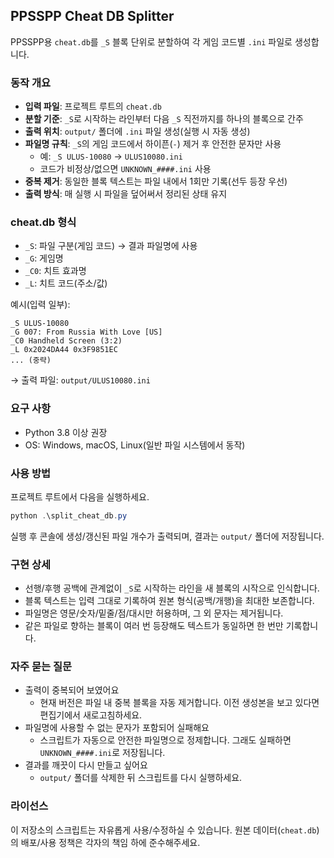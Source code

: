 ## PPSSPP Cheat DB Splitter

PPSSPP용 `cheat.db`를 `_S` 블록 단위로 분할하여 각 게임 코드별 `.ini` 파일로 생성합니다.

### 동작 개요
- **입력 파일**: 프로젝트 루트의 `cheat.db`
- **분할 기준**: `_S`로 시작하는 라인부터 다음 `_S` 직전까지를 하나의 블록으로 간주
- **출력 위치**: `output/` 폴더에 `.ini` 파일 생성(실행 시 자동 생성)
- **파일명 규칙**: `_S`의 게임 코드에서 하이픈(`-`) 제거 후 안전한 문자만 사용
  - 예: `_S ULUS-10080` → `ULUS10080.ini`
  - 코드가 비정상/없으면 `UNKNOWN_####.ini` 사용
- **중복 제거**: 동일한 블록 텍스트는 파일 내에서 1회만 기록(선두 등장 우선)
- **출력 방식**: 매 실행 시 파일을 덮어써서 정리된 상태 유지

### cheat.db 형식
- `_S`: 파일 구분(게임 코드) → 결과 파일명에 사용
- `_G`: 게임명
- `_C0`: 치트 효과명
- `_L`: 치트 코드(주소/값)

예시(입력 일부):

```text
_S ULUS-10080
_G 007: From Russia With Love [US]
_C0 Handheld Screen (3:2)
_L 0x2024DA44 0x3F9851EC
... (중략)
```

→ 출력 파일: `output/ULUS10080.ini`

### 요구 사항
- Python 3.8 이상 권장
- OS: Windows, macOS, Linux(일반 파일 시스템에서 동작)

### 사용 방법
프로젝트 루트에서 다음을 실행하세요.

```powershell
python .\split_cheat_db.py
```

실행 후 콘솔에 생성/갱신된 파일 개수가 출력되며, 결과는 `output/` 폴더에 저장됩니다.

### 구현 상세
- 선행/후행 공백에 관계없이 `_S`로 시작하는 라인을 새 블록의 시작으로 인식합니다.
- 블록 텍스트는 입력 그대로 기록하여 원본 형식(공백/개행)을 최대한 보존합니다.
- 파일명은 영문/숫자/밑줄/점/대시만 허용하며, 그 외 문자는 제거됩니다.
- 같은 파일로 향하는 블록이 여러 번 등장해도 텍스트가 동일하면 한 번만 기록합니다.

### 자주 묻는 질문
- 출력이 중복되어 보였어요
  - 현재 버전은 파일 내 중복 블록을 자동 제거합니다. 이전 생성본을 보고 있다면 편집기에서 새로고침하세요.
- 파일명에 사용할 수 없는 문자가 포함되어 실패해요
  - 스크립트가 자동으로 안전한 파일명으로 정제합니다. 그래도 실패하면 `UNKNOWN_####.ini`로 저장됩니다.
- 결과를 깨끗이 다시 만들고 싶어요
  - `output/` 폴더를 삭제한 뒤 스크립트를 다시 실행하세요.

### 라이선스
이 저장소의 스크립트는 자유롭게 사용/수정하실 수 있습니다. 원본 데이터(`cheat.db`)의 배포/사용 정책은 각자의 책임 하에 준수해주세요.


